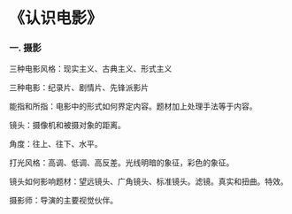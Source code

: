 # 《认识电影》

### 一. 摄影

三种电影风格：现实主义、古典主义、形式主义

三种电影：纪录片、剧情片、先锋派影片

能指和所指：电影中的形式如何界定内容。题材加上处理手法等于内容。

镜头：摄像机和被摄对象的距离。

角度：往上、往下、水平。

打光风格：高调、低调、高反差。光线明暗的象征，彩色的象征。

镜头如何影响题材：望远镜头、广角镜头、标准镜头。滤镜。真实和扭曲。特效。

摄影师：导演的主要视觉伙伴。


